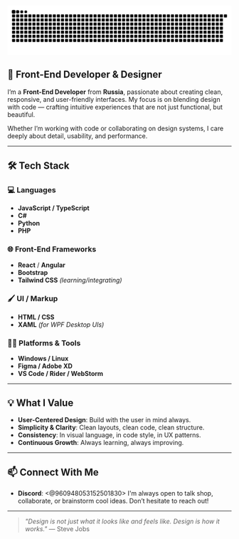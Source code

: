![GitHub Snake dark](https://raw.githubusercontent.com/miuku-dll/snk/output/github-contribution-grid-snake-dark.svg)

## 🎨 Front-End Developer & Designer

I’m a **Front-End Developer** from **Russia**, passionate about creating clean, responsive, and user-friendly interfaces. My focus is on blending design with code — crafting intuitive experiences that are not just functional, but beautiful.

Whether I’m working with code or collaborating on design systems, I care deeply about detail, usability, and performance.

---

## 🛠️ Tech Stack

### 💻 Languages

* **JavaScript / TypeScript**
* **C#**
* **Python**
* **PHP**

### 🌐 Front-End Frameworks

* **React** / **Angular**
* **Bootstrap**
* **Tailwind CSS** *(learning/integrating)*

### 🖌️ UI / Markup

* **HTML / CSS**
* **XAML** *(for WPF Desktop UIs)*

### 🧑‍💻 Platforms & Tools

* **Windows / Linux**
* **Figma / Adobe XD**
* **VS Code / Rider / WebStorm**

---

## 💡 What I Value

* **User-Centered Design**: Build with the user in mind always.
* **Simplicity & Clarity**: Clean layouts, clean code, clean structure.
* **Consistency**: In visual language, in code style, in UX patterns.
* **Continuous Growth**: Always learning, always improving.

---

## 📫 Connect With Me

* **Discord**: <@960948053152501830>
  I'm always open to talk shop, collaborate, or brainstorm cool ideas. Don’t hesitate to reach out!

---

> *"Design is not just what it looks like and feels like. Design is how it works."* — Steve Jobs
